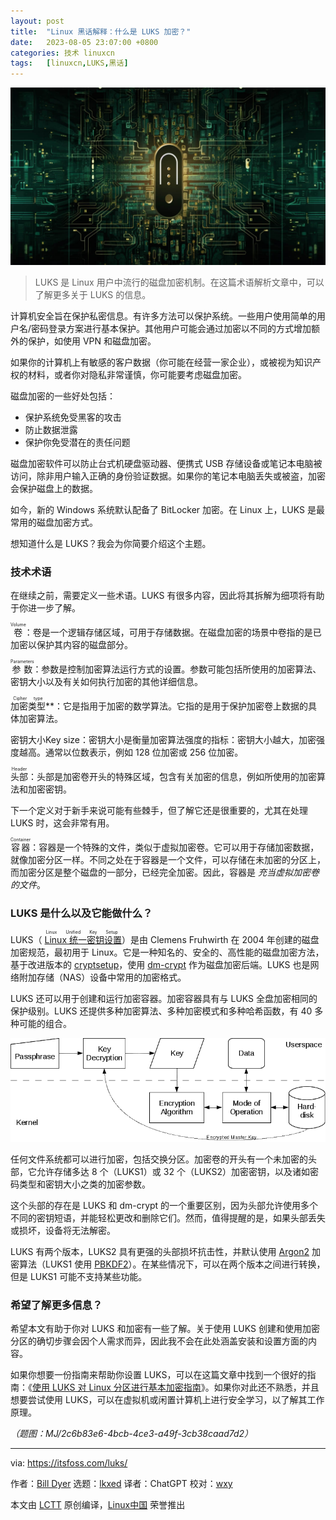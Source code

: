 ```yaml
---
layout: post
title:	"Linux 黑话解释：什么是 LUKS 加密？"
date:	2023-08-05 23:07:00 +0800 
categories:	技术 linuxcn 
tags:	[linuxcn,LUKS,黑话]
---
```



![](/Asserts/Images/album/202308/05/230710ioll6lxm11mrtl8l.jpg)



> 
> LUKS 是 Linux 用户中流行的磁盘加密机制。在这篇术语解析文章中，可以了解更多关于 LUKS 的信息。
> 
> 
> 


计算机安全旨在保护私密信息。有许多方法可以保护系统。一些用户使用简单的用户名/密码登录方案进行基本保护。其他用户可能会通过加密以不同的方式增加额外的保护，如使用 VPN 和磁盘加密。


如果你的计算机上有敏感的客户数据（你可能在经营一家企业），或被视为知识产权的材料，或者你对隐私非常谨慎，你可能要考虑磁盘加密。


磁盘加密的一些好处包括：


* 保护系统免受黑客的攻击
* 防止数据泄露
* 保护你免受潜在的责任问题


磁盘加密软件可以防止台式机硬盘驱动器、便携式 USB 存储设备或笔记本电脑被访问，除非用户输入正确的身份验证数据。如果你的笔记本电脑丢失或被盗，加密会保护磁盘上的数据。


如今，新的 Windows 系统默认配备了 BitLocker 加密。在 Linux 上，LUKS 是最常用的磁盘加密方式。


想知道什么是 LUKS？我会为你简要介绍这个主题。


### 技术术语


在继续之前，需要定义一些术语。LUKS 有很多内容，因此将其拆解为细项将有助于你进一步了解。


<ruby> 卷 <rt>  Volume </rt></ruby>：卷是一个逻辑存储区域，可用于存储数据。在磁盘加密的场景中卷指的是已加密以保护其内容的磁盘部分。


<ruby> 参数 <rt>  Parameters </rt></ruby>：参数是控制加密算法运行方式的设置。参数可能包括所使用的加密算法、密钥大小以及有关如何执行加密的其他详细信息。


<ruby> 加密类型 <rt>  Cipher type </rt></ruby>\*\*：它是指用于加密的数学算法。它指的是用于保护加密卷上数据的具体加密算法。


密钥大小Key size：密钥大小是衡量加密算法强度的指标：密钥大小越大，加密强度越高。通常以位数表示，例如 128 位加密或 256 位加密。


<ruby> 头部 <rt>  Header </rt></ruby>：头部是加密卷开头的特殊区域，包含有关加密的信息，例如所使用的加密算法和加密密钥。


下一个定义对于新手来说可能有些棘手，但了解它还是很重要的，尤其在处理 LUKS 时，这会非常有用。


<ruby> 容器 <rt>  Container </rt></ruby>：容器是一个特殊的文件，类似于虚拟加密卷。它可以用于存储加密数据，就像加密分区一样。不同之处在于容器是一个文件，可以存储在未加密的分区上，而加密分区是整个磁盘的一部分，已经完全加密。因此，容器是 *充当虚拟加密卷的文件*。


### LUKS 是什么以及它能做什么？


LUKS（<ruby> <a href="https://en.wikipedia.org/wiki/Linux_Unified_Key_Setup?ref=its-foss">  Linux 统一密钥设置 </a> <rt>  Linux Unified Key Setup </rt></ruby>）是由 Clemens Fruhwirth 在 2004 年创建的磁盘加密规范，最初用于 Linux。它是一种知名的、安全的、高性能的磁盘加密方法，基于改进版本的 [cryptsetup](https://www.tutorialspoint.com/unix_commands/cryptsetup.htm?ref=its-foss)，使用 [dm-crypt](https://www.kernel.org/doc/html/latest/admin-guide/device-mapper/dm-crypt.html?ref=its-foss) 作为磁盘加密后端。LUKS 也是网络附加存储（NAS）设备中常用的加密格式。


LUKS 还可以用于创建和运行加密容器。加密容器具有与 LUKS 全盘加密相同的保护级别。LUKS 还提供多种加密算法、多种加密模式和多种哈希函数，有 40 多种可能的组合。


![LUKS 结构示意图](/Asserts/Images/album/202308/05/230751gbddr88rgx887xzg.png)


任何文件系统都可以进行加密，包括交换分区。加密卷的开头有一个未加密的头部，它允许存储多达 8 个（LUKS1）或 32 个（LUKS2）加密密钥，以及诸如密码类型和密钥大小之类的加密参数。


这个头部的存在是 LUKS 和 dm-crypt 的一个重要区别，因为头部允许使用多个不同的密钥短语，并能轻松更改和删除它们。然而，值得提醒的是，如果头部丢失或损坏，设备将无法解密。


LUKS 有两个版本，LUKS2 具有更强的头部损坏抗击性，并默认使用 [Argon2](https://www.argon2.com/?ref=its-foss) 加密算法（LUKS1 使用 [PBKDF2](https://en.wikipedia.org/wiki/PBKDF2?ref=its-foss)）。在某些情况下，可以在两个版本之间进行转换，但是 LUKS1 可能不支持某些功能。


### 希望了解更多信息？


希望本文有助于你对 LUKS 和加密有一些了解。关于使用 LUKS 创建和使用加密分区的确切步骤会因个人需求而异，因此我不会在此处涵盖安装和设置方面的内容。


如果你想要一份指南来帮助你设置 LUKS，可以在这篇文章中找到一个很好的指南：《[使用 LUKS 对 Linux 分区进行基本加密指南](https://linuxconfig.org/basic-guide-to-encrypting-linux-partitions-with-luks?ref=its-foss)》。如果你对此还不熟悉，并且想要尝试使用 LUKS，可以在虚拟机或闲置计算机上进行安全学习，以了解其工作原理。


*（题图：MJ/2c6b83e6-4bcb-4ce3-a49f-3cb38caad7d2）*




---


via: <https://itsfoss.com/luks/>


作者：[Bill Dyer](https://itsfoss.com/author/bill/) 选题：[lkxed](https://github.com/lkxed/) 译者：ChatGPT 校对：[wxy](https://github.com/wxy)


本文由 [LCTT](https://github.com/LCTT/TranslateProject) 原创编译，[Linux中国](https://linux.cn/) 荣誉推出
